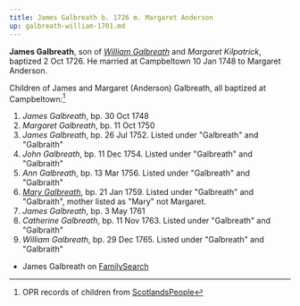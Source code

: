 ```yaml
---
title: James Galbreath b. 1726 m. Margaret Anderson
up: galbreath-william-1701.md
---
```


**James Galbreath**, son of [*William Galbreath*](galbreath-william-1701.md) and  *Margaret Kilpatrick*, baptized 2 Oct 1726.  He married at Campbeltown 10 Jan 1748 to Margaret Anderson.

Children of James and Margaret (Anderson) Galbreath, all baptized at Campbeltown:[^children]

1. *James Galbreath*, bp. 30 Oct 1748
2. *Margaret Galbreath*, bp. 11 Oct 1750
3. *James Galbreath*, bp. 26 Jul 1752.  Listed under "Galbreath" and "Galbraith"
4. *John Galbreath*, bp. 11 Dec 1754. Listed under "Galbreath" and "Galbraith"
5. *Ann Galbreath*, bp. 13 Mar 1756. Listed under "Galbreath" and "Galbraith"
6. [*Mary Galbreath*](galbreath-mary-1759.md), bp. 21 Jan 1759. Listed under "Galbreath" and "Galbraith", mother listed as "Mary" not Margaret.
7. *James Galbreath*, bp. 3 May 1761
8. *Catherine Galbreath*, bp. 11 Nov 1763. Listed under "Galbreath" and "Galbraith"
9. *William Galbreath*, bp. 29 Dec 1765. Listed under "Galbreath" and "Galbraith"


- James Galbreath on [FamilySearch](https://www.familysearch.org/tree/person/KCQW-GZT)

[^children]: OPR records of children from [ScotlandsPeople](https://www.scotlandspeople.gov.uk/record-results?search_type=people&event=%28B%20OR%20C%20OR%20S%29&record_type%5B0%5D=opr_births&church_type=Old%20Parish%20Registers&dl_cat=church&dl_rec=church-births-baptisms&surname=galbreath&surname_so=fuzzy&forename_so=starts&from_year=1748&to_year=1770&parent_names=galb&parent_names_so=starts&parent_name_two=anderson&parent_name_two_so=fuzzy&county=ARGYLL&record=Church%20of%20Scotland%20%28old%20parish%20registers%29%20Roman%20Catholic%20Church%20Other%20churches&rd_real_name%5B0%5D=CAMPBELTOWN%20%28LANDWARD%29%20OR%20CAMPBELTOWN%20%28BURGH%29%20OR%20CAMPBELTOWN&rd_display_name%5B0%5D=CAMPBELTOWN%20%28LANDWARD%29%7CCAMPBELTOWN%20%28BURGH%29%7CCAMPBELTOWN_CAMPBELTOWN&rd_label%5B0%5D=CAMPBELTOWN&rd_name%5B0%5D=CAMPBELTOWN%20%2ALANDWARD%2A%20OR%20CAMPBELTOWN%20%2ABURGH%2A%20OR%20CAMPBELTOWN&sort=asc&order=Date&field=year)
